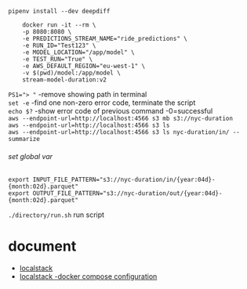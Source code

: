 ```pipenv install --dev deepdiff```  

```
    docker run -it --rm \
    -p 8080:8080 \
    -e PREDICTIONS_STREAM_NAME="ride_predictions" \
    -e RUN_ID="Test123" \
    -e MODEL_LOCATION="/app/model" \
    -e TEST_RUN="True" \ 
    -e AWS_DEFAULT_REGION="eu-west-1" \ 
    -v $(pwd)/model:/app/model \ 
    stream-model-duration:v2
```     
```PS1="> "``` -remove showing path in terminal    
```set -e``` -find one non-zero error code, terminate the script     
```echo $?``` -show error code of previous command -0=successful    
```aws --endpoint-url=http://localhost:4566 s3 mb s3://nyc-duration```     
```aws --endpoint-url=http://localhost:4566 s3 ls```     
```aws --endpoint-url=http://localhost:4566 s3 ls nyc-duration/in/ --summarize```     

###### set global var
```
export INPUT_FILE_PATTERN="s3://nyc-duration/in/{year:04d}-{month:02d}.parquet"
export OUTPUT_FILE_PATTERN="s3://nyc-duration/out/{year:04d}-{month:02d}.parquet"
```
`./directory/run.sh` run script     
# document
* [localstack](https://github.com/localstack/localstack)
* [localstack -docker compose configuration](https://docs.localstack.cloud/getting-started/installation/#docker-compose)